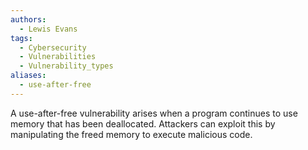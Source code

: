 ```yaml
---
authors:
  - Lewis Evans
tags:
  - Cybersecurity
  - Vulnerabilities
  - Vulnerability_types
aliases:
  - use-after-free
---
```

A use-after-free vulnerability arises when a program continues to use memory that has been deallocated. Attackers can exploit this by manipulating the freed memory to execute malicious code.